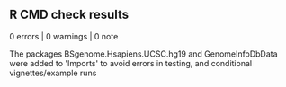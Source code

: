## R CMD check results

0 errors | 0 warnings | 0 note

The packages BSgenome.Hsapiens.UCSC.hg19 and GenomeInfoDbData were added to 'Imports' to avoid errors in testing, and conditional vignettes/example runs

